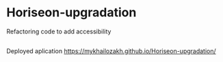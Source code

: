 # Horiseon-upgradation
Refactoring code to add accessibility
##
Deployed aplication https://mykhailozakh.github.io/Horiseon-upgradation/
